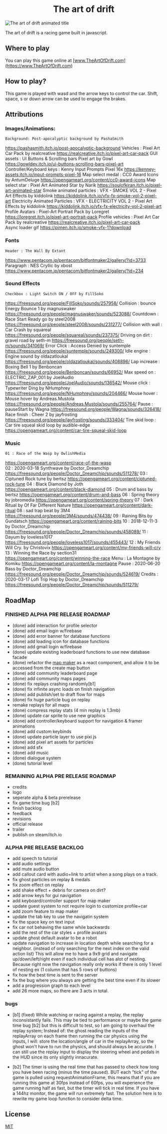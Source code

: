 <h1 align="center"> The art of drift </h1>

![The art of drift animated title](https://github.com/MichaelGombos/browser-driving-demo/blob/main/public/title.gif?raw=true)

The art of drift is a racing game built in javascript.


## Where to play

You can play this game online at [www.TheArtOfDrift.com](https://www.TheArtOfDrift.com)

## How to play?

This game is played with wasd and the arrow keys to control the car. Shift, space, s or down arrow can be used to engage the brakes.

## Attributions

### Images/Animations:
	Background: Post-apocalyptic background by PashaSmith
https://pashasmith.itch.io/post-apocalyptic-background 
	Vehicles : Pixel Art Car Pack by realcreative
https://realcreative.itch.io/pixel-art-car-pack 
	GUI assets : UI Buttons & Scrolling bars Pixel art by Gowl
https://gowldev.itch.io/ui-buttons-scrolling-bars-pixel-art 
	Controller/Keyboard keys : Kenny Input Prompts Pixel 16x 
https://kenney-assets.itch.io/input-prompts-pixel-16 
	Map select medal : CC0 Award Icons by AntumDeluge
https://opengameart.org/content/cc0-award-icons 
	Map select star : Pixel Art Animated Star by Narik
https://soulofkiran.itch.io/pixel-art-animated-star 
	Smoke animated particles : VFX - SMOKE VOL 2 - Pixel Art Effects by kiddolink
https://kiddolink.itch.io/vfx-fx-smoke-vol-2-pixel-art 
	Electricity Animated Particles : VFX - ELECTRICITY VOL 2 - Pixel Art Effects by 	kiddolink
https://kiddolink.itch.io/vfx-fx-electricity-vol-2-pixel-art 
	Profile Avatars : Pixel-Art Portrait Pack by Loregret
https://loregret.itch.io/pixel-art-portrait-pack 
	Profile vehicles : Pixel Art Car Pack by realcreative
https://realcreative.itch.io/pixel-art-car-pack  
	Async loader gif
https://pimen.itch.io/smoke-vfx-1?download 

### Fonts
	Header : The Wall By Extant
https://www.pentacom.jp/pentacom/bitfontmaker2/gallery/?id=3733 
	Paragraph : NES Cryllic by xbost
https://www.pentacom.jp/pentacom/bitfontmaker2/gallery/?id=234 

### Sound Effects
	Checkbox : Light Switch ON / OFF by FillSoko
https://freesound.org/people/FillSoko/sounds/257958/ 
	Collision : bounce Energy Bounce 1 by magnuswaker
https://freesound.org/people/magnuswaker/sounds/523088/ 
	Countdown : Race Start Ready go by steel2008
https://freesound.org/people/steel2008/sounds/231277/ 
	Collision with wall : Car Crash by squareal
https://freesound.org/people/squareal/sounds/237375/ 
	Driving on dirt : gravel road by seth-m
https://freesound.org/people/seth-m/sounds/341069/ 
	Error Click : Access Denied by suntemple
https://freesound.org/people/suntemple/sounds/249300/ 
	Idle engine : Engine sound by oldazatloukal
https://freesound.org/people/oldazatloukal/sounds/408896/ 
	Lap increase : Boxing Bell 1 by Benboncan
https://freesound.org/people/Benboncan/sounds/66952/ 
	Max speed on : ELECTRIC_ZAP_001 by JoelAudio
https://freesound.org/people/JoelAudio/sounds/136542/ 
	Mouse click : Typewriter Ding by NHumphrey
https://freesound.org/people/NHumphrey/sounds/204466/ 
	Mouse hover : Mouse hover by Andreas.Mustola
https://freesound.org/people/Andreas.Mustola/sounds/255764/ 
	Pause : pauseStart by Wagna
https://freesound.org/people/Wagna/sounds/326418/ 
	Race finish : Cheer 2 by jayfrosting
https://freesound.org/people/jayfrosting/sounds/333404/ 
	Tire skid loop : Car tire squeal skid loop by audible-edge
https://opengameart.org/content/car-tire-squeal-skid-loop 

	
### Music
	01 : Race of the Wasp by OwlishMedia
https://opengameart.org/content/race-of-the-wasp  
	02 : 2020-03-18 Synthwave by Doctor_Dreamchip
https://freesound.org/people/Doctor_Dreamchip/sounds/511278/ 
	03 : Ciptuned Rock tune by bertsz
https://opengameart.org/content/ciptuned-rock-tune 
	04 : Black Diamond by Joth
https://opengameart.org/content/black-diamond 
	05 : Drum and bass by bertsz
https://opengameart.org/content/drum-and-bass 
	06 : Spring theory by jobromedia
https://opengameart.org/content/spring-theory 
	07 : Dark Ritual by Of Far Different Nature
https://opengameart.org/content/dark-ritual
	08 : sad trap beat by 3M4
https://freesound.org/people/3M4/sounds/474438/ 
	09 : Raining Bits by Gundatsch
https://opengameart.org/content/raining-bits 
	10 : 2018-12-11-3 by Doctor_Dreamchip
https://freesound.org/people/Doctor_Dreamchip/sounds/458089/ 
	11 : Dayum by loveless1017
https://freesound.org/people/loveless1017/sounds/455443/ 
	12 : My Friends Will Cry. by Christovix
https://opengameart.org/content/my-friends-will-cry 
	13 : Winning the Race by section31
https://opengameart.org/content/winning-the-race
	Menu : La Montagne by Komiku
https://opengameart.org/content/la-montagne 
	Pause  :  2020-06-20 Bass by Doctor_Dreamchip
https://freesound.org/people/Doctor_Dreamchip/sounds/524619/ 
	Credits : 2020-03-17 Lofi Trip Hop by Doctor_Dreamchip
https://freesound.org/people/Doctor_Dreamchip/sounds/511279/



## RoadMap

### FINISHED ALPHA PRE RELEASE ROADMAP
- (done) add interaction for profile selector 
- (done) add email login w/firebase
- (done) add error banner for database functions
- (done) add loading icon for database functions
- (done) add gmail login w/firebase
- (done) update existing leaderboard functions to use new database facade
- (done) refactor the [map maker](https://michaelgombos.github.io/browser-driving-map-creator/) as a react component, and allow it to be accessed from the create map button
- (done) add community leaderboard page
- (done) add community maps pages
- (done) fix replays crashing randomly[b1]
- (done) fix infinite async loads on finish navigation
- (done) add publish/set to draft flow for maps
- (done) fix huge particle bug on replay
- remake replays for all maps
- (done) compress replay stats (4 min replay is 1.3mb)
- (done) update car sprite to use new graphics
- (done) add controller/keyboard support for navigation & framer animations
- (done) add custom keybinds
- (done) update particle layer to use pixi js
- (done) add pixel art assets for particles
- (done) add sfx
- (done) add music
- (done) dialogue system
- (done)  tutorial level

### REMAINING ALPHA PRE RELEASE ROADMAP
- credits
- logo 
- seperate alpha & beta prerelease
- fix game time bug [b2]
- finish backlog
- feedback
- revisions
- official release
- trailer
- publish on steam/itch.io

### ALPHA PRE RELEASE BACKLOG 
- add speech to tutorial
- add audio settings
- add mute audio button
- add callout card with audio+link to artist when a song plays on a track.
- fix ghost particles on replay & medals
- fix zoom effect on replay
- add shake effect + debris for camera on dirt? 
- add arrow keys for gui navigation
- add keyboard/controller support for map maker
- update guest system to not require login to customize profile+car
- add zoom feature to map maker
- update the tab key to use the navigatin system
- fix the space key on text input
- fix car not behaving the same while backwards
- add the rest of the car styles + profile avatars
- update ghost default avatar to be a robot
- update navigation to increase in location depth while searching for a neighbor. (instead of only searching for the next index on the valid action list) This will allow me to have a 9x9 grid and navigate up/down/left/right even if each individual cell has alot of nesting. Because right now the navigation really only works if there is only 1 level of nesting ex (1 column that has 5 rows of buttons)
- fix how the best time is sent to the server
- fix the bug where you always are getting the best time even if its slower
- add a progression graph to each level
- add 26 more maps, so there are 3 acts in total.

### bugs

- [b1] (fixed) While watching or racing against a replay, the replay inconsistantly fails. This may be tied to performance or maybe the game time bug [b2] but this is difficult to test, so I am going to overhaul the replay system; Instead of:
 the ghost reading the inputs of the replayArray on each frame then running the car physics using the inputs,
I will:
   store the location/angle of car in the replayArray, so the ghost won't have to run the physics, and should always be accurate. I can still use the replay input to display the steering wheel and pedals in the HUD since its only slightly innacurate.

- [b2] The timer is using the real time that has passed to check how long you have been racing (minus the time paused). BUT each "tick" of the game is pulled using requestAnimationFrame, this means that if you are running this game at 30fps instead of 60fps, you will experience the game running half as fast, but the timer will tick in real time. If you have a 144hz monitor, the game will run extremely fast. The solution here is to rewrite my game loop function to consider delta time.


## License

[MIT](https://choosealicense.com/licenses/mit/)
